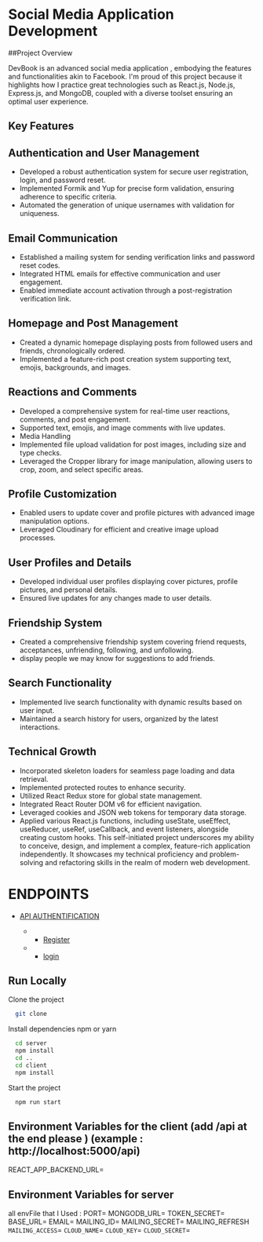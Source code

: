 # Social Media Application Development

##Project Overview

DevBook is an advanced social media application , embodying the features and functionalities akin to Facebook. 
I'm proud of this project because it highlights how I practice great technologies such as React.js, Node.js, Express.js, and MongoDB, coupled with a diverse toolset ensuring an optimal user experience.

## Key Features

## Authentication and User Management
- Developed a robust authentication system for secure user registration, login, and password reset.
- Implemented Formik and Yup for precise form validation, ensuring adherence to specific criteria.
- Automated the generation of unique usernames with validation for uniqueness.
## Email Communication
- Established a mailing system for sending verification links and password reset codes.
- Integrated HTML emails for effective communication and user engagement.
- Enabled immediate account activation through a post-registration verification link.
## Homepage and Post Management
- Created a dynamic homepage displaying posts from followed users and friends, chronologically ordered.
- Implemented a feature-rich post creation system supporting text, emojis, backgrounds, and images.
## Reactions and Comments
- Developed a comprehensive system for real-time user reactions, comments, and post engagement.
- Supported text, emojis, and image comments with live updates.
- Media Handling
- Implemented file upload validation for post images, including size and type checks.
- Leveraged the Cropper library for image manipulation, allowing users to crop, zoom, and select specific areas.
## Profile Customization
- Enabled users to update cover and profile pictures with advanced image manipulation options.
- Leveraged Cloudinary for efficient and creative image upload processes.
## User Profiles and Details
- Developed individual user profiles displaying cover pictures, profile pictures, and personal details.
- Ensured live updates for any changes made to user details.
## Friendship System
- Created a comprehensive friendship system covering friend requests, acceptances, unfriending, following, and unfollowing.
- display people we may know for suggestions to add friends.
## Search Functionality
- Implemented live search functionality with dynamic results based on user input.
- Maintained a search history for users, organized by the latest interactions.
## Technical Growth
- Incorporated skeleton loaders for seamless page loading and data retrieval.
- Implemented protected routes to enhance security.
- Utilized React Redux store for global state management.
- Integrated React Router DOM v6 for efficient navigation.
- Leveraged cookies and JSON web tokens for temporary data storage.
- Applied various React.js functions, including useState, useEffect, useReducer, useRef, useCallback, and event listeners, alongside creating custom hooks.
This self-initiated project underscores my ability to conceive, design, and implement a complex, feature-rich application independently.
It showcases my technical proficiency and problem-solving and refactoring skills in the realm of modern web development.


# ENDPOINTS

- [API AUTHENTIFICATION](https://www.github.com/ktariayman)

  - - [Register](https://www.github.com/ktariayman)
  - - [login](https://www.github.com/ktariayman)

## Run Locally

Clone the project

```bash
  git clone
```

Install dependencies
   npm or yarn
```bash
  cd server
  npm install
  cd ..
  cd client
  npm install
```

Start the project

```bash
  npm run start
```


## Environment Variables for the client (add /api at the end please ) (example : http://localhost:5000/api) 
  
  REACT_APP_BACKEND_URL= 

## Environment Variables for server 
all envFile that I Used :
PORT= 
MONGODB_URL=
TOKEN_SECRET=
BASE_URL=
EMAIL=
MAILING_ID=
MAILING_SECRET=
MAILING_REFRESH
`MAILING_ACCESS`=
`CLOUD_NAME`=
`CLOUD_KEY`=
`CLOUD_SECRET`=
